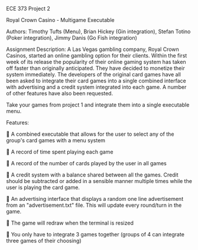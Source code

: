 ECE 373 Project 2

Royal Crown Casino - Multigame Executable

Authors:
Timothy Tufts (Menu),
Brian Hickey (Gin integration),
Stefan Totino (Poker integration),
Jimmy Danis (Go Fish integration)

Assignment Description:
A Las Vegas gambling company, Royal Crown Casinos, started an 
online gambling option for their clients. Within the first week of its release the 
popularity of their online gaming system has taken off faster than originally 
anticipated. They have decided to monetize their system immediately. The developers 
of the original card games have all been asked to integrate their card games into a 
single combined interface with advertising and a credit system integrated into each 
game. A number of other features have also been requested.

Take your games from project 1 and integrate them into a single executable menu.


Features:

 A combined executable that allows for the user to select any of the group's card 
games with a menu system 

 A record of time spent playing each game 

 A record of the number of cards played by the user in all games 

 A credit system with a balance shared between all the games. Credit should be 
subtracted or added in a sensible manner multiple times while the user is 
playing the card game. 

 An advertising interface that displays a random one line advertisement from an 
"advertisement.txt" file. This will update every round/turn in the game. 

 The game will redraw when the terminal is resized 

 You only have to integrate 3 games together (groups of 4 can integrate three 
games of their choosing) 
